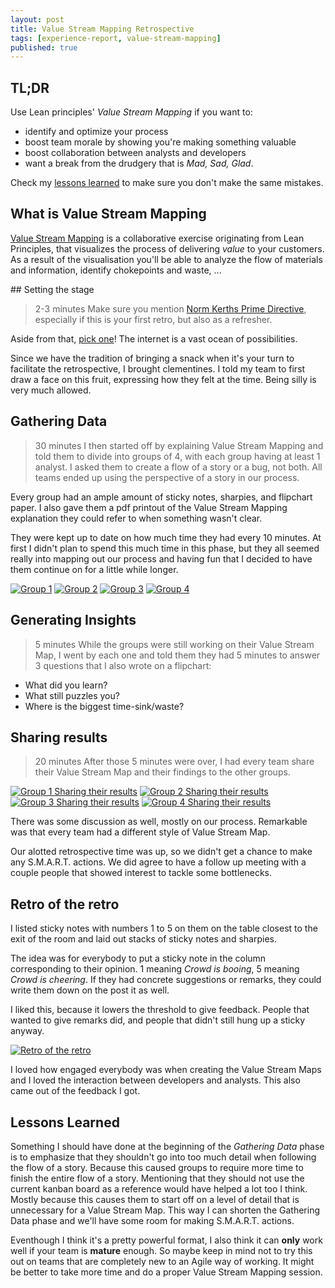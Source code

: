```yaml
---
layout: post
title: Value Stream Mapping Retrospective
tags: [experience-report, value-stream-mapping]
published: true
---
```

## TL;DR
Use Lean principles' _Value Stream Mapping_ if you want to:
* identify and optimize your process
* boost team morale by showing you're making something valuable
* boost collaboration between analysts and developers
* want a break from the drudgery that is _Mad, Sad, Glad_.

Check my [lessons learned](#lessons-learned) to make sure you don't make the same mistakes.

## What is Value Stream Mapping
[Value Stream Mapping](http://wall-skills.com/2014/value-stream-mapping/) is a collaborative exercise originating from Lean Principles, that visualizes the process of delivering _value_ to your customers. As a result of the visualisation you'll be able to analyze the flow of materials and information, identify chokepoints and waste, ...

​​## Setting the stage
> 2-3 minutes
Make sure you mention [Norm Kerths Prime Directive](http://martinfowler.com/bliki/PrimingPrimeDirective.html), especially if this is your first retro, but also as a refresher.

Aside from that, [pick one](http://www.plans-for-retrospectives.com/?id=1-2-3-18-22-31-32-36-42-43-46-52-59-70-76-81-82-84-85-90)! The internet is a vast ocean of possibilities.

Since we have the tradition of bringing a snack when it's your turn to facilitate the retrospective, I brought clementines. I told my team to first draw a face on this fruit, expressing how they felt at the time. Being silly is very much allowed.

## Gathering Data
> 30 minutes
I then started off by explaining Value Stream Mapping and told them to divide into groups of 4, with each group having at least 1 analyst. I asked them to create a flow of a story or a bug, not both. All teams ended up using the perspective of a story in our process.

Every group had an ample amount of sticky notes, sharpies, and flipchart paper. I also gave them a pdf printout of the Value Stream Mapping explanation they could refer to when something wasn't clear.

They were kept up to date on how much time they had every 10 minutes. At first I didn't plan to spend this much time in this phase, but they all seemed really into mapping out our process and having fun that I decided to have them continue on for a little while longer.

[![Group 1]({{site.url}}/public/assets/2016-04-15-first-time-running-value-stream-mapping-retrospective/Team1.jpg)]({{site.url}}/public/assets/2016-04-15-first-time-running-value-stream-mapping-retrospective/Team1.jpg)
[![Group 2]({{site.url}}/public/assets/2016-04-15-first-time-running-value-stream-mapping-retrospective/Team2.jpg)]({{site.url}}/public/assets/2016-04-15-first-time-running-value-stream-mapping-retrospective/Team2.jpg)
[![Group 3]({{site.url}}/public/assets/2016-04-15-first-time-running-value-stream-mapping-retrospective/Team3.jpg)]({{site.url}}/public/assets/2016-04-15-first-time-running-value-stream-mapping-retrospective/Team3.jpg)
[![Group 4]({{site.url}}/public/assets/2016-04-15-first-time-running-value-stream-mapping-retrospective/Team4.jpg)]({{site.url}}/public/assets/2016-04-15-first-time-running-value-stream-mapping-retrospective/Team4.jpg)

## Generating Insights
> 5 minutes
While the groups were still working on their Value Stream Map, I went by each one and told them they had 5 minutes to answer 3 questions that I also wrote on a flipchart:
* What did you learn?
* What still puzzles you?
* Where is the biggest time-sink/waste?

## Sharing results
> 20 minutes
After those 5 minutes were over, I had every team share their Value Stream Map and their findings to the other groups.

[![Group 1 Sharing their results]({{site.url}}/public/assets/2016-04-15-first-time-running-value-stream-mapping-retrospective/Team1_Sharing.jpg)]({{site.url}}/public/assets/2016-04-15-first-time-running-value-stream-mapping-retrospective/Team1_Sharing.jpg)
[![Group 2 Sharing their results]({{site.url}}/public/assets/2016-04-15-first-time-running-value-stream-mapping-retrospective/Team2_Sharing.jpg)]({{site.url}}/public/assets/2016-04-15-first-time-running-value-stream-mapping-retrospective/Team2_Sharing.jpg)
[![Group 3 Sharing their results]({{site.url}}/public/assets/2016-04-15-first-time-running-value-stream-mapping-retrospective/Team3_Sharing.jpg)]({{site.url}}/public/assets/2016-04-15-first-time-running-value-stream-mapping-retrospective/Team3_Sharing.jpg)
[![Group 4 Sharing their results]({{site.url}}/public/assets/2016-04-15-first-time-running-value-stream-mapping-retrospective/Team4_Sharing.jpg)]({{site.url}}/public/assets/2016-04-15-first-time-running-value-stream-mapping-retrospective/Team4_Sharing.jpg)

There was some discussion as well, mostly on our process. Remarkable was that every team had a different style of Value Stream Map.

Our alotted retrospective time was up, so we didn't get a chance to make any S.M.A.R.T. actions. We did agree to have a follow up meeting with a couple people that showed interest to tackle some bottlenecks.

## Retro of the retro
I listed sticky notes with numbers 1 to 5 on them on the table closest to the exit of the room and laid out stacks of sticky notes and sharpies.

The idea was for everybody to put a sticky note in the column corresponding to their opinion. 1 meaning _Crowd is booing_, 5 meaning _Crowd is cheering_. If they had concrete suggestions or remarks, they could write them down on the post it as well.

I liked this, because it lowers the threshold to give feedback. People that wanted to give remarks did, and people that didn't still hung up a sticky anyway.

[![Retro of the retro]({{site.url}}/public/assets/2016-04-15-first-time-running-value-stream-mapping-retrospective/Retro.jpg)]({{site.url}}/public/assets/2016-04-15-first-time-running-value-stream-mapping-retrospective/Retro.jpg)

I loved how engaged everybody was when creating the Value Stream Maps and I loved the interaction between developers and analysts. This also came out of the feedback I got.

## Lessons Learned<a name="lessons-learned">&nbsp;</a>
Something I should have done at the beginning of the _Gathering Data_ phase is to emphasize that they shouldn't go into too much detail when following the flow of a story. Because this caused groups to require more time to finish the entire flow of a story. Mentioning that they should not use the current kanban board as a reference would have helped a lot too I think. Mostly because this causes them to start off on a level of detail that is unnecessary for a Value Stream Map.
This way I can shorten the Gathering Data phase and we'll have some room for making S.M.A.R.T. actions.

Eventhough I think it's a pretty powerful format, I also think it can **only** work well if your team is **mature** enough. So maybe keep in mind not to try this out on teams that are completely new to an Agile way of working. It might be better to take more time and do a proper Value Stream Mapping session.